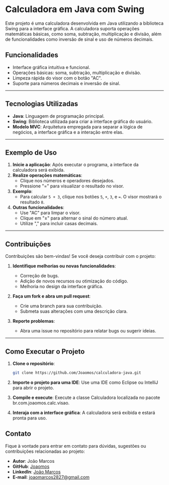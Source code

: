 # Calculadora em Java com Swing

Este projeto é uma calculadora desenvolvida em Java utilizando a biblioteca Swing para a interface gráfica. A calculadora suporta operações matemáticas básicas, como soma, subtração, multiplicação e divisão, além de funcionalidades como inversão de sinal e uso de números decimais.

## Funcionalidades

- Interface gráfica intuitiva e funcional.
- Operações básicas: soma, subtração, multiplicação e divisão.
- Limpeza rápida do visor com o botão "AC".
- Suporte para números decimais e inversão de sinal.

---

## Tecnologias Utilizadas

- **Java**: Linguagem de programação principal.
- **Swing**: Biblioteca utilizada para criar a interface gráfica do usuário.
- **Modelo MVC**: Arquitetura empregada para separar a lógica de negócios, a interface gráfica e a interação entre elas.

---

## Exemplo de Uso

1. **Inicie a aplicação**: Após executar o programa, a interface da calculadora será exibida.
2. **Realize operações matemáticas**:
   - Clique nos números e operadores desejados.
   - Pressione "=" para visualizar o resultado no visor.
3. **Exemplo**:
   - Para calcular `5 + 3`, clique nos botões `5`, `+`, `3`, e `=`. O visor mostrará o resultado `8`.
4. **Outras funcionalidades**:
   - Use "AC" para limpar o visor.
   - Clique em "±" para alternar o sinal do número atual.
   - Utilize "," para incluir casas decimais.

---

## Contribuições

Contribuições são bem-vindas! Se você deseja contribuir com o projeto:

1. **Identifique melhorias ou novas funcionalidades**:
   - Correção de bugs.
   - Adição de novos recursos ou otimização do código.
   - Melhoria no design da interface gráfica.

2. **Faça um fork e abra um pull request**:
   - Crie uma branch para sua contribuição.
   - Submeta suas alterações com uma descrição clara.

3. **Reporte problemas**:
   - Abra uma issue no repositório para relatar bugs ou sugerir ideias.

---

## Como Executar o Projeto

1. **Clone o repositório**:
   ```bash
   git clone https://github.com/Joaomos/calculadora-java.git

2. **Importe o projeto para uma IDE**:
   Use uma IDE como Eclipse ou IntelliJ para abrir o projeto.

3. **Compile e execute**:
   Execute a classe Calculadora localizada no pacote br.com.joaomos.calc.visao.

4. **Interaja com a interface gráfica**:
   A calculadora será exibida e estará pronta para uso.
   
## Contato

Fique à vontade para entrar em contato para dúvidas, sugestões ou contribuições relacionadas ao projeto:

- **Autor**: João Marcos  
- **GitHub**: [Joaomos](https://github.com/Joaomos)  
- **LinkedIn**: [João Marcos](https://www.linkedin.com/in/ojoaomarcosilva/)  
- **E-mail**: joaomarcos2827@gmail.com
